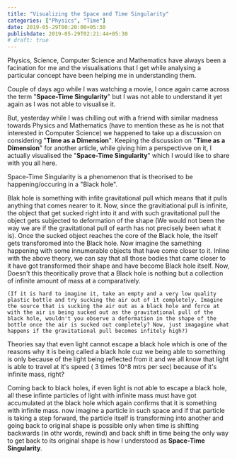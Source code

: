 ```yaml
---
title: "Visualizing the Space and Time Singularity"
categories: ["Physics", "Time"]
date: 2019-05-29T00:20:00+05:30
publishdate: 2019-05-29T02:21:44+05:30
# draft: true
---
```


Physics, Science, Computer Science and Mathematics have always been a facination for me and the visualisations that I get while analysing a particular concept have been helping me in understanding them.

Couple of days ago while I was watching a movie, I once again came across the term "**Space-Time Singularity**" but I was not able to understand it yet again as I was not able to visualise it.

But, yesterday while I was chilling out with a friend with similar madness towards Physics and Mathematics (have to mention these as he is not that interested in Computer Science) we happened to take up a discussion on considering "**Time as a  Dimension**". Keeping the discussion on "**Time as a  Dimension**" for another article, while giving him a perspectivve on it, I actually visualised the "**Space-Time Singularity**" which I would like to share with you all here.

Space-Time Singularity is a phenomenon that is theorised to be happening/occuring in a "Black hole".

Blak hole is something with infite gravitational pull which means that it pulls anything that comes nearer to it. Now, since the gravitiational pull is infinite, the object that get sucked right into it and with such gravitational pull the object gets subjected to deformation of the shape (We would not been the way we are if the gravitational pull of earth has not precisely been what it is). Once the sucked object reaches the core of the Black hole, the itself gets transforomed into the Black hole. Now imagine the samething happening with some innumerable objects that have come closer to it. Inline with the above theory, we can say that all those bodies that came closer to it have got transformed their shape and have become Black hole itself. Now, Doesn't this theoritically prove that a Black hole is nothing but a collection of infinite amount of mass at a comparatively.

`(If it is hard to imagine it, take an empty and a very low quality plastic bottle and try sucking the air out of it completely. Imagine the source that is sucking the air out as a black hole and force at with the air is being sucked out as the gravitational pull of the black hole, wouldn't you observe a deformation in the shape of the bottle once the air is sucked out completely? Now, just imagagine what happens if the gravitational pull becomes infitely high?)`

Theories say that even light cannot escape a black hole which is one of the reasons why it is being called a black hole cuz we being able to something is only because of the light being reflected from it and we all know that light is able to travel at it's speed ( 3 times 10^8 mtrs per sec) because of it's infinite mass, right?

Coming back to black holes, if even light is not able to escape a black hole, all these infinte particles of light with infinite mass must have got accumulated at the black hole which again confirms that it is something with infinite mass. now imagine a particle in such space and if that particle is taking a step forward, the particle itself is transforming into another and going back to original shape is possible only when time is shifting backwards (in othr words, rewind) and back shift in time being the only way to get back to its original shape is how I understood as **Space-Time Singularity**.